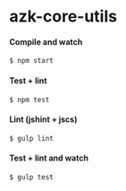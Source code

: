 # azk-core-utils

#### Compile and watch

```
$ npm start
```

#### Test + lint

```
$ npm test
```

#### Lint (jshint + jscs)

```
$ gulp lint
```

#### Test + lint and watch

```
$ gulp test
```
